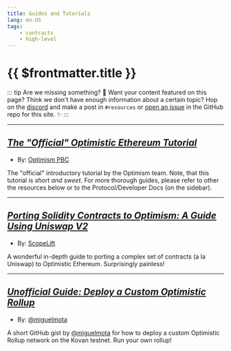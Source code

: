 ```yaml
---
title: Guides and Tutorials
lang: en-US
tags:
    - contracts
    - high-level
---
```


# {{ $frontmatter.title }}

::: tip Are we missing something? 🧐
Want your content featured on this page?
Think we don't have enough information about a certain topic?
Hop on the [discord](https://discord.gg/5TaAXGn2D8) and make a post in `#resources` or [open an issue](https://github.com/ethereum-optimism/community-hub/issues) in the GitHub repo for this site. ✨
:::

---
## [*The "Official" Optimistic Ethereum Tutorial*](../../tutorial/README.md)

* By: [Optimism PBC](http://optimism.io)

The "official" introductory tutorial by the Optimism team.
Note, that this tutorial is _short and sweet_.
For more thorough guides, please refer to other the resources below or to the Protocol/Developer Docs (on the sidebar).

---
## [*Porting Solidity Contracts to Optimism: A Guide Using Uniswap V2*](https://hackmd.io/@scopelift/Hy853dTsP)

* By: [ScopeLift](https://www.scopelift.co/)

A wonderful in-depth guide to porting a complex set of contracts (a la Uniswap) to Optimistic Ethereum.
Surprisingly painless!

---
## [*Unofficial Guide: Deploy a Custom Optimistic Rollup*](https://gist.github.com/miguelmota/973e62c8f3da0571fc2c469b65c54d71)

* By: [@miguelmota](https://twitter.com/miguelmotah)

A short GitHub gist by [@miguelmota](https://twitter.com/miguelmotah) for how to deploy a custom Optimistic Rollup network on the Kovan testnet.
Run your own rollup!
